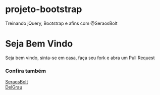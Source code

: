 # projeto-bootstrap
Treinando jQuery, Bootstrap e afins com @SeraosBolt

<H1>Seja Bem Vindo</H1>
<p>Seja bem vindo, sinta-se em casa, faça seu fork e abra um Pull Request</p>

<h3>Confira também</h3>
<a href='https://github.com/SeraosBolt' target='_blank'>SeraosBolt</a><br>
<a href='https://github.com/DelGrau' target='_blank'>DelGrau</a>